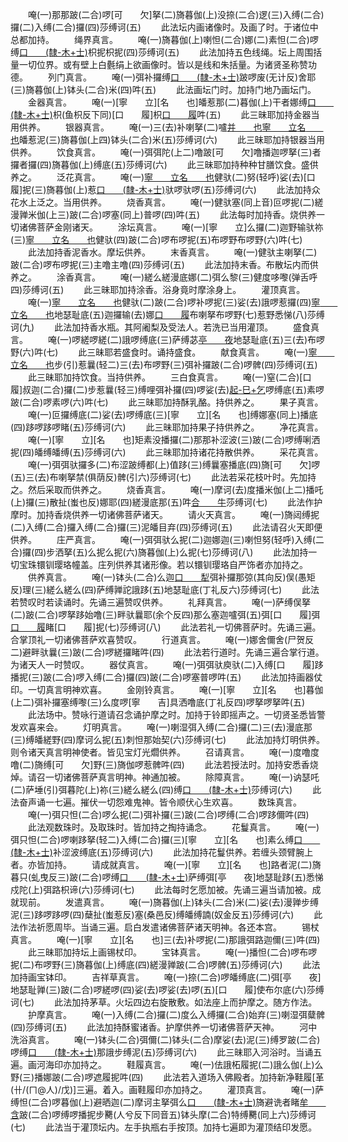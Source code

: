 <!-- { "loadSidebar": true } -->
　　唵(一)那那跛(二合)啰[可　　欠]拏(二)旖暮伽(上)没捺(二合)逻(三)入缚(二合)攞(二)入缚(二合)攞(四)莎缚诃(五)
　　此法坛内画诸像时。及画了时。于诸位中总都加持。
　　绳界真言。
　　唵(一)旖暮伽(上)喇怛(二合)娜(二)素怛(二合)啰缚[口　　(隸-木+士)](三)枳抳枳抳(四)莎缚诃(五)
　　此法加持五色线绳。坛上周围括量一切位界。或有壁上白氎绢上欲画像时。皆以是线和朱括量。为诸贤圣称赞功德。
　　列门真言。
　　唵(一)弭补攞缚[口　　(隸-木+士)](二)跛啰废(无计反)舍耶(三)旖暮伽(上)钵头(二合)米(四)吽(五)
　　此法画坛门时。加持门地乃画坛门。
　　金器真言。
　　唵(一)[寧　　立][名　　也]皤惹那(二)暮伽(上)干者娜缚[口　　(隸-木+士)](三)枳(鱼枳反下同)[口　　履]枳[口　　履](四)吽(五)
　　此三昧耶加持金器当用供养。
　　银器真言。
　　唵(一)三(去)补喇拏(二)嚧[并　　也](并也反)[寧　　立](同上音)[名　　也](同上音)皤惹泥(三)旖暮伽(上四)钵头(二合)米(五)莎缚诃(六)
　　此三昧耶加持银器当用供养。
　　饮食真言。
　　唵(一)弭弭陀(上二)噜跛[可　　欠]噜播迦啰拏(三)者攞者攞(四)旖暮伽(上)缚底(五)莎缚诃(六)
　　此三昧耶加持种种甘膳饮食。盛供养之。
　　泛花真言。
　　唵(一)[寧　　立](同上音)[名　　也](同上音)健驮(二)努(轻呼)娑(去)[口　　履]抳(三)旖暮伽(上)惹[口　　(隸-木+士)](四)驮啰驮啰(五)莎缚诃(六)
　　此法加持众花水上泛之。当用供养。
　　烧香真言。
　　唵(一)健驮塞(同上音)叵啰抳(二)縒漫亸米伽(上三)跛(二合)啰塞(同上)普啰(四)吽(五)
　　此法每时加持香。烧供养一切诸佛菩萨金刚诸天。
　　涂坛真言。
　　唵(一)[寧　　立]么攞(二)迦野输驮祢(三)[寧　　立](同上)[名　　也](同上)健驮(四)跛(二合)啰布啰抳(五)布啰野布啰野(六)吽(七)
　　此法加持香泥香水。摩坛供养。
　　末香真言。
　　唵(一)健驮主喇拏(二)跛(二合)啰布啰抳(三)主噜主噜(四)莎缚诃(五)
　　此法加持末香。布散坛内而供养之。
　　涂香真言。
　　唵(一)縒么縒漫底娜(二)弭么黎(三)健度哆嚟(弹舌呼四)莎缚诃(五)
　　此三昧耶加持涂香。浴身竟时摩涂身上。
　　灌顶真言。
　　唵(一)[寧　　立](同上音)[名　　也](同上音)健驮(二)跛(二合)啰补啰抳(三)娑(去)誐啰惹攞(四)[寧　　立](同上)[名　　也](同上)地瑟耻底(五)迦攞输(去)娜[口　　履](六)布喇拏布啰野(七)惹野悉悌(八)莎缚诃(九)
　　此法加持香水瓶。其阿阇梨及受法人。若洗已当用灌顶。
　　盛食真言。
　　唵(一)啰縒啰縒(二)誐啰缚底(三)萨缚苾[亭　　夜](亭夜反四)地瑟耻底(五)三(去)布啰野(六)吽(七)
　　此三昧耶若盛食时。诵持盛食。
　　献食真言。
　　唵(一)[寧　　立](同上)[名　　也](同上)步(引)惹曩(轻二)三(去)布啰野(三)弭补攞跛(二合)啰髀(四)莎缚诃(五)
　　此三昧耶加持饮食。当持供养。
　　三白食真言。
　　唵(一)窒(二合)[口　　履]叔迦(二合)攞(二)步惹曩(轻三)缚哩弭补攞(四)啰娑(去)[起-巳+乞](二合)啰缚底(五)素啰跛(二合)啰素啰(六)吽(七)
　　此三昧耶加持酥乳酪。持供养之。
　　果子真言。
　　唵(一)叵攞缚底(二)娑(去)啰缚底(三)[寧　　立][名　　也]缚娜塞(同上)播底(四)跢啰跢啰睹(五)莎缚诃(六)
　　此三昧耶加持果子持供养之。
　　净花真言。
　　唵(一)[寧　　立][名　　也]矩素没播攞(二)那那补涩波(三)跛(二合)啰缚唎洒抳(四)皤缚皤缚(五)莎缚诃(六)
　　此三昧耶加持诸花持散供养。
　　采花真言。
　　唵(一)弭弭驮攞多(二)布涩跛缚都(上)值跢(三)缚曩塞播底(四)旖[可　　欠]啰(五)三(去)布喇拏禁(俱荫反)髀(引六)莎缚诃(七)
　　此法若采花枝叶时。先加持之。然后采取而供养之。
　　烧香真言。
　　唵(一)摩诃(去)度播米伽(上二)播吒(上)攞(三)散扯(蚩也反)娜耶(四)縒漫底那(五)吽[合　　牛](六)莎缚诃(七)
　　此法作护摩时。加持香烧供养一切诸佛菩萨诸天。
　　请火天真言。
　　唵(一)旖闼缚抳(二)入缚(二合)攞入缚(二合)攞(三)泥皤目弃(四)莎缚诃(五)
　　此法请召火天即便供养。
　　庄严真言。
　　唵(一)弭弭驮么抳(二)迦娜迦(三)喇怛努(轻呼)入缚(二合)攞(四)步洒拏(五)么抳么抳(六)旖暮伽(上)么抳(七)莎缚诃(八)
　　此法加持一切宝珠镮钏璎珞幢盖。庄列供养其诸形像。若以镮钏璎珞自严饰者亦加持之。
　　供养真言。
　　唵(一)钵头(二合)么迦[口　　犁](二)弭补攞那弶(其向反)俣(愚矩反)理(三)縒么縒么(四)萨缚亸詑誐跢(五)地瑟耻底(丁礼反六)莎缚诃(七)
　　此法若赞叹时若读诵时。先诵三遍赞叹供养。
　　礼拜真言。
　　唵(一)萨缚俣拏(二)跛(二合)啰拏跢始噜(三)畔驮曩耶(余个反四)那么塞迦嚧弭(五)弭[口　　履]弭[口　　履](六)睹[口　　履]抳(七)莎缚诃(八)
　　此法若礼一切佛菩萨时。先诵三遍。合掌顶礼一切诸佛菩萨欢喜赞叹。
　　行道真言。
　　唵(一)娜舍儞舍(尸贺反二)避畔驮曩(三)跛(二合)啰縒攞睹吽(四)
　　此法若行道时。先诵三遍合掌行道。为诸天人一时赞叹。
　　器仗真言。
　　唵(一)弭弭驮庾驮(二)入缚[口　　履]跢播抳(三)跛(二合)啰入缚(二合)攞(四)跛(二合)啰塞普啰吽(五)
　　此法加持画器仗印。一切真言明神欢喜。
　　金刚铃真言。
　　唵(一)[寧　　立][名　　也]暮伽(上二)弭补攞塞缚嚟(三)么度啰[寧　　吉]具洒噜底(丁礼反四)啰拏啰拏吽(五)
　　此法场中。赞咏行道请召念诵护摩之时。加持于铃即摇声之。一切贤圣悉皆警发欢喜来会。
　　灯明真言。
　　唵(一)喇湿弭入缚(二合)攞(二)三(去)漫底那(三)缚皤縒野(四)摩诃么抳(五)刺怛那始契(六)莎缚诃(七)
　　此法加持灯明供养。则令诸天真言明神使者。皆见宝灯光爓供养。
　　召请真言。
　　唵(一)度噜度噜(二)旖缚[可　　欠]野(三)旖伽啰惹髀吽(四)
　　此法若授法时。加持安悉香烧焯。请召一切诸佛菩萨真言明神。神通加被。
　　除障真言。
　　唵(一)讷瑟吒(二)萨埵(引)弭暮陀(上)祢(三)縒么縒么(四)缚[口　　(隸-木+士)](五)莎缚诃(六)
　　此法奋声诵一七遍。摧伏一切怨难鬼神。皆令顺伏心生欢喜。
　　数珠真言。
　　唵(一)弭只怛(二合)啰么抳(二)弭补攞(三)跛(二合)啰缚(二合)啰跢儞吽(四)
　　此法观数珠时。及取珠时。皆加持之掏持诵念。
　　花鬘真言。
　　唵(一)弭只怛(二合)啰喇跢拏(轻二)入缚(二合)攞(三)[寧　　立][名　　也]素么缚[口　　(隸-木+士)](四)补涩波缚底(五)莎缚诃(六)
　　此法加持花鬘供养。若缠头颈臂腕上者。亦皆加持。
　　请成就真言。
　　唵(一)[寧　　立][名　　也]路者泥(二)旖暮只(虬曳反三)跛(二合)啰缚[口　　(隸-木+士)](四)萨缚弭[亭　　夜]地瑟耻跢(五)悉悌戍陀(上)弭路枳谛(六)莎缚诃(七)
　　此法每时乞愿加被。先诵三遍当请加被。成就现前。
　　发遣真言。
　　唵(一)旖暮伽(上)钵头(二合)米(二)娑(去)漫亸步缚泥(三)跢啰跢啰(四)蘖扯(蚩惹反)塞(桑邑反)缚皤缚諵(奴金反五)莎缚诃(六)
　　此法作法祈愿周毕。当诵三遍。启白发遣诸佛菩萨诸天明神。各还本宫。
　　锡杖真言。
　　唵(一)[寧　　立][名　　也]三(去)补啰抳(二)那誐弭路迦儞(三)吽(四)
　　此三昧耶加持坛上画锡杖印。
　　宝钵真言。
　　唵(一)播怛(二合)啰布啰抳(二)布啰野(三)旖暮伽(上)缚底(四)縒漫亸跛(二合)啰髀(五)莎缚诃(六)
　　此法加持画宝钵印。
　　吉祥草真言。
　　唵(一)捺(二合)啰皤缚底(二)弭[亭　　夜]地瑟耻亸(三)跛(二合)啰縒啰(四)娑(去)啰娑(去)啰(五)[口　　履]使布尔底(六)莎缚诃(七)
　　此法加持茅草。火坛四边右旋散敷。如法座上而护摩之。随方作法。
　　护摩真言。
　　唵(一)入缚(二合)攞(二)度么入缚攞(二合)始弃(三)喇湿弭糵髀(四)莎缚诃(五)
　　此法加持酥蜜诸香。护摩供养一切诸佛菩萨天神。
　　河中洗浴真言。
　　唵(一)钵头(二合)弭儞(二)钵头(二合)摩娑(去)泥(三)缚罗跛(二合)啰缚[口　　(隸-木+士)](四)那誐步缚泥(五)莎缚诃(六)
　　此三昧耶入河浴时。当诵五遍。画河海印亦加持之。
　　鞋履真言。
　　唵(一)佉誐柘履抳(二)誐么伽(上)么野(三)播娜跛(二合)啰遮履抳吽(四)
　　此法若入道场入佛殿者。加持新净鞋履[革　　(卄/(ㄇ@人)/戊)]三遍。着入。画鞋履印亦加持之。
　　灌顶真言。
　　唵(一)萨缚怛(二合)啰暮伽(上)避晒迦(二)摩诃主拏弭么[口　　(隸-木+士)](三)旖避诜者睹[牟　　含](四)跛(二合)啰缚啰播抳步臡(人兮反下同音五)钵头摩(二合)特缚臡(同上六)莎缚诃(七)
　　此法当于灌顶坛内。左手执瓶右手按顶。加持七遍即为灌顶结印发愿。
